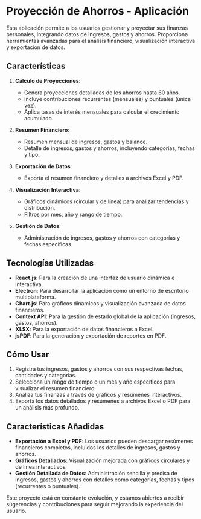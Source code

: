 # Proyección de Ahorros - Aplicación

Esta aplicación permite a los usuarios gestionar y proyectar sus finanzas personales, integrando datos de ingresos, gastos y ahorros. Proporciona herramientas avanzadas para el análisis financiero, visualización interactiva y exportación de datos.

## Características
1. **Cálculo de Proyecciones**:
   - Genera proyecciones detalladas de los ahorros hasta 60 años.
   - Incluye contribuciones recurrentes (mensuales) y puntuales (única vez).
   - Aplica tasas de interés mensuales para calcular el crecimiento acumulado.

2. **Resumen Financiero**:
   - Resumen mensual de ingresos, gastos y balance.
   - Detalle de ingresos, gastos y ahorros, incluyendo categorías, fechas y tipo.

3. **Exportación de Datos**:
   - Exporta el resumen financiero y detalles a archivos Excel y PDF.

4. **Visualización Interactiva**:
   - Gráficos dinámicos (circular y de línea) para analizar tendencias y distribución.
   - Filtros por mes, año y rango de tiempo.

5. **Gestión de Datos**:
   - Administración de ingresos, gastos y ahorros con categorías y fechas específicas.

## Tecnologías Utilizadas
- **React.js**: Para la creación de una interfaz de usuario dinámica e interactiva.
- **Electron**: Para desarrollar la aplicación como un entorno de escritorio multiplataforma.
- **Chart.js**: Para gráficos dinámicos y visualización avanzada de datos financieros.
- **Context API**: Para la gestión de estado global de la aplicación (ingresos, gastos, ahorros).
- **XLSX**: Para la exportación de datos financieros a Excel.
- **jsPDF**: Para la generación y exportación de reportes en PDF.

## Cómo Usar
1. Registra tus ingresos, gastos y ahorros con sus respectivas fechas, cantidades y categorías.
2. Selecciona un rango de tiempo o un mes y año específicos para visualizar el resumen financiero.
3. Analiza tus finanzas a través de gráficos y resúmenes interactivos.
4. Exporta los datos detallados y resúmenes a archivos Excel o PDF para un análisis más profundo.

## Características Añadidas
- **Exportación a Excel y PDF**: Los usuarios pueden descargar resúmenes financieros completos, incluidos los detalles de ingresos, gastos y ahorros.
- **Gráficos Detallados**: Visualización mejorada con gráficos circulares y de línea interactivos.
- **Gestión Detallada de Datos**: Administración sencilla y precisa de ingresos, gastos y ahorros con detalles como categorías, fechas y tipos (recurrentes o puntuales).

Este proyecto está en constante evolución, y estamos abiertos a recibir sugerencias y contribuciones para seguir mejorando la experiencia del usuario.
